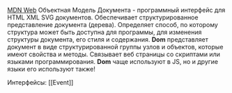 [MDN Web](https://developer.mozilla.org/ru/docs/Web/API/Document_Object_Model)
Объектная Модель Документа - программный интерфейс для HTML XML SVG документов.
Обеспечивает структурированное представление документа (дерева). Определяет способ, по которому структура может быть доступна для программы, для изменения структуры документа, его стиля и содержания.
<b>Dom</b> представляет документ в виде структурированной группы узлов и объектов, которые имеют свойства и методы.
Связывает веб страницы со скриптами или языками программирования.
<b>Dom</b> чаще используют в JS, но и другие языки его используют также!

Интерфейсы:
[[Event]]
